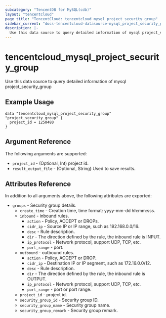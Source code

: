```yaml
---
subcategory: "TencentDB for MySQL(cdb)"
layout: "tencentcloud"
page_title: "TencentCloud: tencentcloud_mysql_project_security_group"
sidebar_current: "docs-tencentcloud-datasource-mysql_project_security_group"
description: |-
  Use this data source to query detailed information of mysql project_security_group
---
```


# tencentcloud_mysql_project_security_group

Use this data source to query detailed information of mysql project_security_group

## Example Usage

```hcl
data "tencentcloud_mysql_project_security_group" "project_security_group" {
  project_id = 1250480
}
```

## Argument Reference

The following arguments are supported:

* `project_id` - (Optional, Int) project id.
* `result_output_file` - (Optional, String) Used to save results.

## Attributes Reference

In addition to all arguments above, the following attributes are exported:

* `groups` - Security group details.
  * `create_time` - Creation time, time format: yyyy-mm-dd hh:mm:sss.
  * `inbound` - inbound rules.
    * `action` - Policy, ACCEPT or DROPs.
    * `cidr_ip` - Source IP or IP range, such as 192.168.0.0/16.
    * `desc` - Rule description.
    * `dir` - The direction defined by the rule, the inbound rule is INPUT.
    * `ip_protocol` - Network protocol, support UDP, TCP, etc.
    * `port_range` - port.
  * `outbound` - outbound rules.
    * `action` - Policy, ACCEPT or DROP.
    * `cidr_ip` - Destination IP or IP segment, such as 172.16.0.0/12.
    * `desc` - Rule description.
    * `dir` - The direction defined by the rule, the inbound rule is OUTPUT.
    * `ip_protocol` - Network protocol, support UDP, TCP, etc.
    * `port_range` - port or port range.
  * `project_id` - project id.
  * `security_group_id` - Security group ID.
  * `security_group_name` - Security group name.
  * `security_group_remark` - Security group remark.


